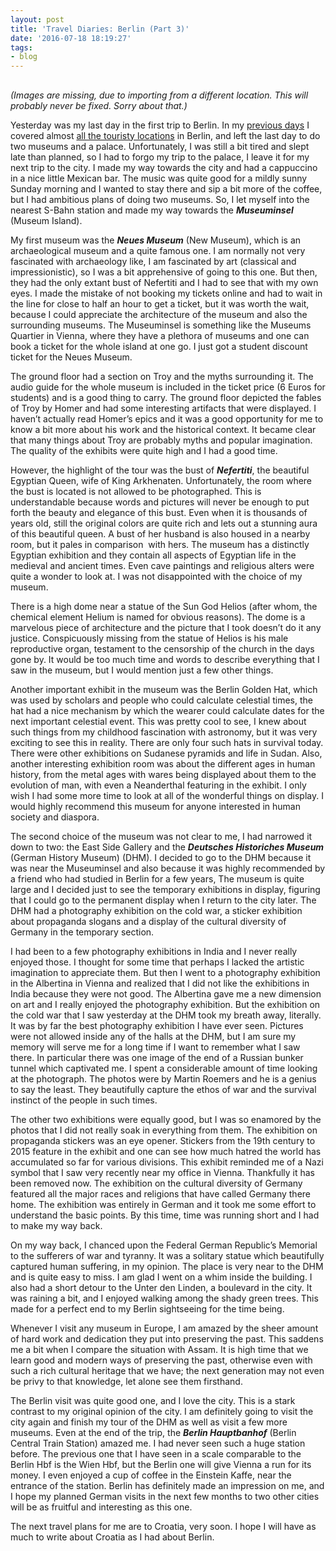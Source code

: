 ```yaml
---
layout: post
title: 'Travel Diaries: Berlin (Part 3)'
date: '2016-07-18 18:19:27'
tags:
- blog
---
```



##

*(Images are missing, due to importing from a different location. This will probably never be fixed. Sorry about that.)*

Yesterday was my last day in the first trip to Berlin. In my [previous days](http://homepage.univie.ac.at/manjil.saikia/blog/travel-diaries-berlin/) I covered almost [all the touristy locations](http://homepage.univie.ac.at/manjil.saikia/blog/travel-diaries-berlin-part-2/) in Berlin, and left the last day to do two museums and a palace. Unfortunately, I was still a bit tired and slept late than planned, so I had to forgo my trip to the palace, I leave it for my next trip to the city. I made my way towards the city and had a cappuccino in a nice little Mexican bar. The music was quite good for a mildly sunny Sunday morning and I wanted to stay there and sip a bit more of the coffee, but I had ambitious plans of doing two museums. So, I let myself into the nearest S-Bahn station and made my way towards the ***Museuminsel*** (Museum Island).

My first museum was the ***Neues Museum*** (New Museum), which is an archaeological museum and a quite famous one. I am normally not very fascinated with archaeology like, I am fascinated by art (classical and impressionistic), so I was a bit apprehensive of going to this one. But then, they had the only extant bust of Nefertiti and I had to see that with my own eyes. I made the mistake of not booking my tickets online and had to wait in the line for close to half an hour to get a ticket, but it was worth the wait, because I could appreciate the architecture of the museum and also the surrounding museums. The Museuminsel is something like the Museums Quartier in Vienna, where they have a plethora of museums and one can book a ticket for the whole island at one go. I just got a student discount ticket for the Neues Museum.

The ground floor had a section on Troy and the myths surrounding it. The audio guide for the whole museum is included in the ticket price (6 Euros for students) and is a good thing to carry. The ground floor depicted the fables of Troy by Homer and had some interesting artifacts that were displayed. I haven’t actually read Homer’s epics and it was a good opportunity for me to know a bit more about his work and the historical context. It became clear that many things about Troy are probably myths and popular imagination. The quality of the exhibits were quite high and I had a good time.

However, the highlight of the tour was the bust of ***Nefertiti***, the beautiful Egyptian Queen, wife of King Arkhenaten. Unfortunately, the room where the bust is located is not allowed to be photographed. This is understandable because words and pictures will never be enough to put forth the beauty and elegance of this bust. Even when it is thousands of years old, still the original colors are quite rich and lets out a stunning aura of this beautiful queen. A bust of her husband is also housed in a nearby room, but it pales in comparison  with hers. The museum has a distinctly Egyptian exhibition and they contain all aspects of Egyptian life in the medieval and ancient times. Even cave paintings and religious alters were quite a wonder to look at. I was not disappointed with the choice of my museum.

There is a high dome near a statue of the Sun God Helios (after whom, the chemical element Helium is named for obvious reasons). The dome is a marvelous piece of architecture and the picture that I took doesn’t do it any justice. Conspicuously missing from the statue of Helios is his male reproductive organ, testament to the censorship of the church in the days gone by. It would be too much time and words to describe everything that I saw in the museum, but I would mention just a few other things.

Another important exhibit in the museum was the Berlin Golden Hat, which was used by scholars and people who could calculate celestial times, the hat had a nice mechanism by which the wearer could calculate dates for the next important celestial event. This was pretty cool to see, I knew about such things from my childhood fascination with astronomy, but it was very exciting to see this in reality. There are only four such hats in survival today. There were other exhibitions on Sudanese pyramids and life in Sudan. Also, another interesting exhibition room was about the different ages in human history, from the metal ages with wares being displayed about them to the evolution of man, with even a Neanderthal featuring in the exhibit. I only wish I had some more time to look at all of the wonderful things on display. I would highly recommend this museum for anyone interested in human society and diaspora.

The second choice of the museum was not clear to me, I had narrowed it down to two: the East Side Gallery and the ***Deutsches Historiches Museum*** (German History Museum) (DHM). I decided to go to the DHM because it was near the Museuminsel and also because it was highly recommended by a friend who had studied in Berlin for a few years, The museum is quite large and I decided just to see the temporary exhibitions in display, figuring that I could go to the permanent display when I return to the city later. The DHM had a photography exhibition on the cold war, a sticker exhibition about propaganda slogans and a display of the cultural diversity of Germany in the temporary section.

I had been to a few photography exhibitions in India and I never really enjoyed those. I thought for some time that perhaps I lacked the artistic imagination to appreciate them. But then I went to a photography exhibition in the Albertina in Vienna and realized that I did not like the exhibitions in India because they were not good. The Albertina gave me a new dimension on art and I really enjoyed the photography exhibition. But the exhibition on the cold war that I saw yesterday at the DHM took my breath away, literally. It was by far the best photography exhibition I have ever seen. Pictures were not allowed inside any of the halls at the DHM, but I am sure my memory will serve me for a long time if I want to remember what I saw there. In particular there was one image of the end of a Russian bunker tunnel which captivated me. I spent a considerable amount of time looking at the photograph. The photos were by Martin Roemers and he is a genius to say the least. They beautifully capture the ethos of war and the survival instinct of the people in such times.

The other two exhibitions were equally good, but I was so enamored by the photos that I did not really soak in everything from them. The exhibition on propaganda stickers was an eye opener. Stickers from the 19th century to 2015 feature in the exhibit and one can see how much hatred the world has accumulated so far for various divisions. This exhibit reminded me of a Nazi symbol that I saw very recently near my office in Vienna. Thankfully it has been removed now. The exhibition on the cultural diversity of Germany featured all the major races and religions that have called Germany there home. The exhibition was entirely in German and it took me some effort to understand the basic points. By this time, time was running short and I had to make my way back.

On my way back, I chanced upon the Federal German Republic’s Memorial to the sufferers of war and tyranny. It was a solitary statue which beautifully captured human suffering, in my opinion. The place is very near to the DHM and is quite easy to miss. I am glad I went on a whim inside the building. I also had a short detour to the Unter den Linden, a boulevard in the city. It was raining a bit, and I enjoyed walking among the shady green trees. This made for a perfect end to my Berlin sightseeing for the time being.

Whenever I visit any museum in Europe, I am amazed by the sheer amount of hard work and dedication they put into preserving the past. This saddens me a bit when I compare the situation with Assam. It is high time that we learn good and modern ways of preserving the past, otherwise even with such a rich cultural heritage that we have; the next generation may not even be privy to that knowledge, let alone see them firsthand.

The Berlin visit was quite good one, and I love the city. This is a stark contrast to my original opinion of the city. I am definitely going to visit the city again and finish my tour of the DHM as well as visit a few more museums. Even at the end of the trip, the ***Berlin Hauptbanhof*** (Berlin Central Train Station) amazed me. I had never seen such a huge station before. The previous one that I have seen in a scale comparable to the Berlin Hbf is the Wien Hbf, but the Berlin one will give Vienna a run for its money. I even enjoyed a cup of coffee in the Einstein Kaffe, near the entrance of the station. Berlin has definitely made an impression on me, and I hope my planned German visits in the next few months to two other cities will be as fruitful and interesting as this one.

The next travel plans for me are to Croatia, very soon. I hope I will have as much to write about Croatia as I had about Berlin.

 



